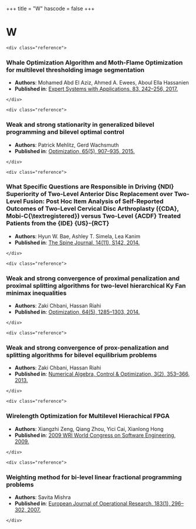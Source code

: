 <!--
File generated by bibs-to-md.jl
-->
+++
title = "W"
hascode = false
+++

# W
~~~
<div class="reference">
~~~
### Whale Optimization Algorithm and Moth-Flame Optimization for multilevel thresholding image segmentation
- **Authors**: Mohamed Abd El Aziz, Ahmed A. Ewees, Aboul Ella Hassanien
- **Published in**: [Expert Systems with Applications, 83, 242–256, 2017.](https://doi.org/10.1016/j.eswa.2017.04.023)
~~~
</div>
~~~
~~~
<div class="reference">
~~~
### Weak and strong stationarity in generalized bilevel programming and bilevel optimal control
- **Authors**: Patrick Mehlitz, Gerd Wachsmuth
- **Published in**: [Optimization, 65(5), 907–935, 2015.](https://doi.org/10.1080/02331934.2015.1122007)
~~~
</div>
~~~
~~~
<div class="reference">
~~~
### What Specific Questions are Responsible in Driving {NDI} Superiority of Two-Level Anterior Disc Replacement over Two-Level Fusion: Post Hoc Item Analysis of Self-Reported Outcomes of Two-Level Cervical Disc Arthroplasty ({CDA}, Mobi-C{\textregistered}) versus Two-Level {ACDF} Treated Patients from the {IDE} {US}-{RCT}
- **Authors**: Hyun W. Bae, Ashley T. Simela, Lea Kanim
- **Published in**: [The Spine Journal, 14(11), S142, 2014.](https://doi.org/10.1016/j.spinee.2014.08.345)
~~~
</div>
~~~
~~~
<div class="reference">
~~~
### Weak and strong convergence of proximal penalization and proximal splitting algorithms for two-level hierarchical Ky Fan minimax inequalities
- **Authors**: Zaki Chbani, Hassan Riahi
- **Published in**: [Optimization, 64(5), 1285–1303, 2014.](https://doi.org/10.1080/02331934.2013.858397)
~~~
</div>
~~~
~~~
<div class="reference">
~~~
### Weak and strong convergence of prox-penalization and splitting algorithms  for   bilevel equilibrium problems
- **Authors**: Zaki Chbani, Hassan Riahi
- **Published in**: [Numerical Algebra, Control & Optimization, 3(2), 353–366, 2013.](https://doi.org/10.3934/naco.2013.3.353)
~~~
</div>
~~~
~~~
<div class="reference">
~~~
### Wirelength Optimization for Multilevel Hierachical FPGA
- **Authors**: Xiangzhi Zeng, Qiang Zhou, Yici Cai, Xianlong Hong
- **Published in**: [2009 WRI World Congress on Software Engineering, 2009.](https://doi.org/10.1109/wcse.2009.238)
~~~
</div>
~~~
~~~
<div class="reference">
~~~
### Weighting method for bi-level linear fractional programming problems
- **Authors**: Savita Mishra
- **Published in**: [European Journal of Operational Research, 183(1), 296–302, 2007.](https://doi.org/10.1016/j.ejor.2006.09.053)
~~~
</div>
~~~

